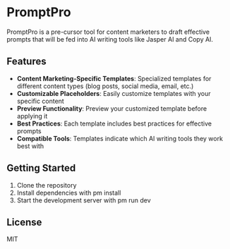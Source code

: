 # PromptPro

PromptPro is a pre-cursor tool for content marketers to draft effective prompts that will be fed into AI writing tools like Jasper AI and Copy AI.

## Features

- **Content Marketing-Specific Templates**: Specialized templates for different content types (blog posts, social media, email, etc.)
- **Customizable Placeholders**: Easily customize templates with your specific content
- **Preview Functionality**: Preview your customized template before applying it
- **Best Practices**: Each template includes best practices for effective prompts
- **Compatible Tools**: Templates indicate which AI writing tools they work best with

## Getting Started

1. Clone the repository
2. Install dependencies with 
pm install
3. Start the development server with 
pm run dev

## License

MIT
